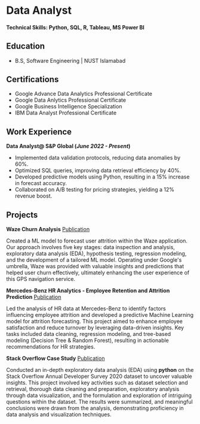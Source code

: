 # Data Analyst

#### Technical Skills: Python, SQL, R, Tableau, MS Power BI

## Education 			        		
- B.S, Software Engineering | NUST Islamabad

## Certifications		        		
- Google Advance Data Analytics Professional Certificate
- Google Data Anlytics Professional Certificate
- Google Business Intelligence Specialization
- IBM Data Analyst Professional Certificate

## Work Experience
**Data Analyst@ S&P Global (_June 2022 - Present_)**
- Implemented data validation protocols, reducing data anomalies by 60%.
- Optimized SQL queries, improving data retrieval efficiency by 40%.
- Developed predictive models using Python, resulting in a 15% increase in forecast accuracy.
- Collaborated on A/B testing for pricing strategies, yielding a 12% revenue boost.

## Projects
**Waze Churn Analysis**
[Publication](https://nbviewer.org/github/WickyTheAnalyst/waze-churn-analysis/blob/main/waze-churn-analysis-stage5.ipynb)

Created a ML model to forecast user attrition within the Waze application. Our approach involves five key stages: data inspection and analysis, exploratory data analysis (EDA), hypothesis testing, regression modeling, and the development of a tailored ML model. Operating under Google's umbrella, Waze was provided with valuable insights and predictions that helped user churn effectively, ultimately enhancing the user experience of this GPS navigation service.

**Mercedes-Benz HR Analytics - Employee Retention and Attrition Prediction**
[Publication](https://nbviewer.org/github/WickyTheAnalyst/mercedes-benz-hr-analyticss/blob/main/mercedes-benz-hr-analytics.ipynb)

Led the analysis of HR data at Mercedes-Benz to identify factors influencing employee attrition and developed a predictive Machine Learning model for attrition forecasting. This project aimed to enhance employee satisfaction and reduce turnover by leveraging data-driven insights. Key tasks included data cleaning, regression modeling, and tree-based modeling (Decision Tree & Random Forest), resulting in actionable recommendations for HR strategies.

**Stack Overflow Case Study**
[Publication](https://nbviewer.org/github/WickyTheAnalyst/python-eda-stack-overflow-survey/blob/main/eda-stack-overflow-version2.ipynb)

Conducted an in-depth exploratory data analysis (EDA) using **python** on the Stack Overflow Annual Developer Survey 2020 dataset to uncover valuable insights. This project involved key activities such as dataset selection and retrieval, thorough data cleaning and preparation, exploratory analysis through data visualization, and the formulation and exploration of intriguing questions within the dataset. The results were summarized, and meaningful conclusions were drawn from the analysis, demonstrating proficiency in data analysis and visualization techniques.
